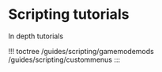 # Scripting tutorials

In depth tutorials

!!! toctree
/guides/scripting/gamemodemods /guides/scripting/custommenus
:::
